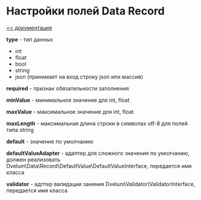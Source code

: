 Настройки полей Data Record
===
[<< документация](readme.md)

**type** - тип данных
* int
* float
* bool
* string
* json (принимает на вход строку json или массив)

**required** - признак обязательности заполнения

**minValue** - минимальное значение для int, float

**maxValue** - максимальное значение для int, float

**maxLength** - максимальная длина строки в символах utf-8  для полей типа string

**default** - значение по умолчанию

**defaultValueAdapter** - адаптер для сложного значения по умолчанию, должен реализовать Dvelum\Data\Record\DefaultValue\DefaultValueInterface, передается имя класса

**validator** - адптер валидации занения Dvelum\Validator\ValidatorInterface, передается имя класса